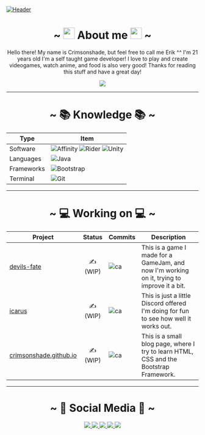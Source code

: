 [![Header][1.1]][1]

<div align="center">
  <h1>~ <img src="https://raw.githubusercontent.com/MartinHeinz/MartinHeinz/master/wave.gif" width="30px"> About me <img src="https://raw.githubusercontent.com/MartinHeinz/MartinHeinz/master/wave.gif" width="30px"> ~</h1>
  <p>
    Hello there! My name is Crimsonshade, but feel free to call me Erik ^^ I'm 21 years old I'm a self taught game developer! I love to play and create videogames, watch anime, and food is also very good! Thanks for reading this stuff and have a great day!
  </p>
  <a href="#">
    <img src="https://github-readme-stats.vercel.app/api?username=crimsonshade&show_icons=true&theme=radical&hide=stars,prs&include_all_commits=true&custom_title=Crimsonshades+Stats" align="center" />
  </a>
  </div>
  <hr>
  <div align="center">
  
  # ~ 📚 Knowledge 📚 ~
  
  | Type       | Item                                                      |
  |------------|-----------------------------------------------------------|
  | Software   | ![Affinity][S-Design] ![Rider][S-Rider] ![Unity][S-Unity] |
  | Languages  | ![Java][L-Java]                                           |
  | Frameworks | ![Bootstrap][F-Boot]                                      |
  |Terminal    | ![Git][T-Git]                                             |
  
  </div>
  
  <div align="center">
  
  ---
  
  # ~ 💻 Working on 💻 ~
  | Project                      | Status    | Commits      | Description                                                                                 |
  |------------------------------|:---------:|--------------|---------------------------------------------------------------------------------------------|
  | [devils-fate][df]            |  ✍ (WIP) | ![ca][WO-df] | This is a game I made for a GameJam, and now I'm working on it, trying to improve it a bit. |
  | [icarus][ic]                 |  ✍ (WIP) | ![ca][WO-ic] | This is just a little Discord offered I'm doing for fun to see how well it works out.       |
  | [crimsonshade.github.io][bl] |  ✍ (WIP) | ![ca][WO-bl] | This is a small blog page, where I try to learn HTML, CSS and the Bootstrap Framework.      |
  
  </div>
  <hr>
  <div align="center">
  <h1>~ 🤜 Social Media 🤛 ~</h1>
  <a href="http://bots-entertainment.com/twitch">
    <img src="https://img.shields.io/badge/Twitch-9146FF?style=for-the-badge&logo=twitch&logoColor=white" />
  </a>
  <a href="http://bots-entertainment.com/crimson">
    <img src="https://img.shields.io/badge/YouTube-FF0000?style=for-the-badge&logo=youtube&logoColor=white" />
  </a>
  <a href="https://crimsonshade.itch.io/">
    <img src="https://img.shields.io/badge/Itch.io-FA5C5C?style=for-the-badge&logo=itchdotio&logoColor=white" />
  </a>
  <a href="https://twitter.com/crimsonshade_">
    <img src="https://img.shields.io/badge/Twitter-1DA1F2?style=for-the-badge&logo=twitter&logoColor=white" />
  </a>
  <a href="http://bots-entertainment.com/discord">
    <img src="https://img.shields.io/badge/Discord-7289DA?style=for-the-badge&logo=discord&logoColor=white" />
  </a>
</div>
  
<!-- 
  
  <hr>
-->
<!-- IMAGES -->
[1.1]: https://github.com/crimsonshade/crimsonshade/blob/main/media/rias_cropped.gif

[S-Unity]: https://img.shields.io/badge/Unity-100000?style=for-the-badge&logo=unity&logoColor=white
[S-Rider]: https://img.shields.io/badge/Rider-000000?style=for-the-badge&logo=Rider&logoColor=white
[S-Design]: https://img.shields.io/badge/affinitydesginer-%231B72BE.svg?style=for-the-badge&logo=affinity-designer&logoColor=white
[T-Git]: https://img.shields.io/badge/GIT-E44C30?style=for-the-badge&logo=git&logoColor=white
[F-Boot]: https://img.shields.io/badge/Bootstrap-563D7C?style=for-the-badge&logo=bootstrap&logoColor=white
[L-Java]: https://img.shields.io/badge/Java-ED8B00?style=for-the-badge&logo=java&logoColor=white

[WO-df]: https://img.shields.io/github/commit-activity/m/crimsonshade/devils-fate?style=for-the-badge
[WO-ic]: https://img.shields.io/github/commit-activity/m/crimsonshade/icarus?style=for-the-badge
[WO-bl]: https://img.shields.io/github/commit-activity/m/crimsonshade/crimsonshade.github.io?style=for-the-badge

<!-- LINKS -->
[1]: https://crimsonshade.github.io/
[df]: https://github.com/crimsonshade/devils-fate
[ic]: https://github.com/crimsonshade/icarus
[bl]: https://github.com/crimsonshade/crimsonshade.github.io
